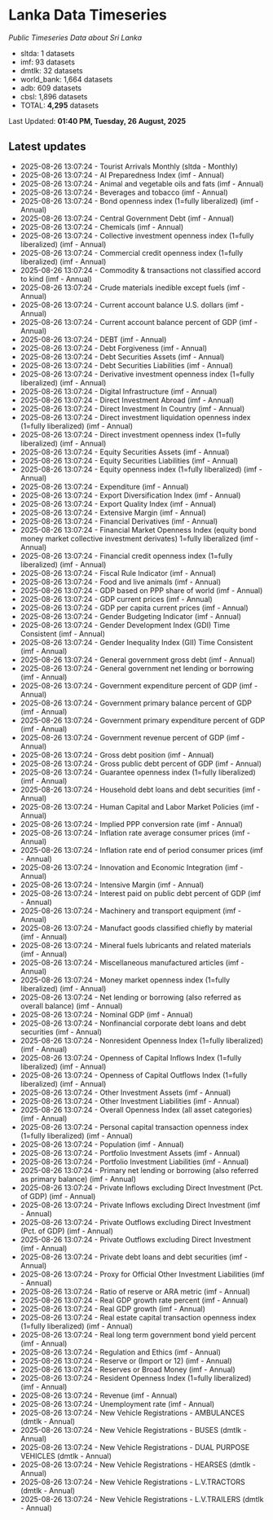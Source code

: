 # Lanka Data Timeseries
*Public Timeseries Data about Sri Lanka*

* sltda: 1 datasets
* imf: 93 datasets
* dmtlk: 32 datasets
* world_bank: 1,664 datasets
* adb: 609 datasets
* cbsl: 1,896 datasets
* TOTAL: **4,295** datasets

Last Updated: **01:40 PM, Tuesday, 26 August, 2025**

## Latest updates

* 2025-08-26 13:07:24 - Tourist Arrivals Monthly (sltda - Monthly)
* 2025-08-26 13:07:24 - AI Preparedness Index (imf - Annual)
* 2025-08-26 13:07:24 - Animal and vegetable oils and fats (imf - Annual)
* 2025-08-26 13:07:24 - Beverages and tobacco (imf - Annual)
* 2025-08-26 13:07:24 - Bond openness index (1=fully liberalized) (imf - Annual)
* 2025-08-26 13:07:24 - Central Government Debt (imf - Annual)
* 2025-08-26 13:07:24 - Chemicals (imf - Annual)
* 2025-08-26 13:07:24 - Collective investment openness index (1=fully liberalized) (imf - Annual)
* 2025-08-26 13:07:24 - Commercial credit openness index (1=fully liberalized) (imf - Annual)
* 2025-08-26 13:07:24 - Commodity & transactions not classified accord to kind (imf - Annual)
* 2025-08-26 13:07:24 - Crude materials inedible except fuels (imf - Annual)
* 2025-08-26 13:07:24 - Current account balance U.S. dollars (imf - Annual)
* 2025-08-26 13:07:24 - Current account balance percent of GDP (imf - Annual)
* 2025-08-26 13:07:24 - DEBT (imf - Annual)
* 2025-08-26 13:07:24 - Debt Forgiveness (imf - Annual)
* 2025-08-26 13:07:24 - Debt Securities Assets (imf - Annual)
* 2025-08-26 13:07:24 - Debt Securities Liabilities (imf - Annual)
* 2025-08-26 13:07:24 - Derivative investment openness index (1=fully liberalized) (imf - Annual)
* 2025-08-26 13:07:24 - Digital Infrastructure (imf - Annual)
* 2025-08-26 13:07:24 - Direct Investment Abroad (imf - Annual)
* 2025-08-26 13:07:24 - Direct Investment In Country (imf - Annual)
* 2025-08-26 13:07:24 - Direct investment liquidation openness index (1=fully liberalized) (imf - Annual)
* 2025-08-26 13:07:24 - Direct investment openness index (1=fully liberalized) (imf - Annual)
* 2025-08-26 13:07:24 - Equity Securities Assets (imf - Annual)
* 2025-08-26 13:07:24 - Equity Securities Liabilities (imf - Annual)
* 2025-08-26 13:07:24 - Equity openness index (1=fully liberalized) (imf - Annual)
* 2025-08-26 13:07:24 - Expenditure (imf - Annual)
* 2025-08-26 13:07:24 - Export Diversification Index (imf - Annual)
* 2025-08-26 13:07:24 - Export Quality Index (imf - Annual)
* 2025-08-26 13:07:24 - Extensive Margin (imf - Annual)
* 2025-08-26 13:07:24 - Financial Derivatives (imf - Annual)
* 2025-08-26 13:07:24 - Financial Market Openness Index (equity bond money market collective investment derivates) 1=fully liberalized (imf - Annual)
* 2025-08-26 13:07:24 - Financial credit openness index (1=fully liberalized) (imf - Annual)
* 2025-08-26 13:07:24 - Fiscal Rule Indicator (imf - Annual)
* 2025-08-26 13:07:24 - Food and live animals (imf - Annual)
* 2025-08-26 13:07:24 - GDP based on PPP share of world (imf - Annual)
* 2025-08-26 13:07:24 - GDP current prices (imf - Annual)
* 2025-08-26 13:07:24 - GDP per capita current prices (imf - Annual)
* 2025-08-26 13:07:24 - Gender Budgeting Indicator (imf - Annual)
* 2025-08-26 13:07:24 - Gender Development Index (GDI) Time Consistent (imf - Annual)
* 2025-08-26 13:07:24 - Gender Inequality Index (GII) Time Consistent (imf - Annual)
* 2025-08-26 13:07:24 - General government gross debt (imf - Annual)
* 2025-08-26 13:07:24 - General government net lending or borrowing (imf - Annual)
* 2025-08-26 13:07:24 - Government expenditure percent of GDP (imf - Annual)
* 2025-08-26 13:07:24 - Government primary balance percent of GDP (imf - Annual)
* 2025-08-26 13:07:24 - Government primary expenditure percent of GDP (imf - Annual)
* 2025-08-26 13:07:24 - Government revenue percent of GDP (imf - Annual)
* 2025-08-26 13:07:24 - Gross debt position (imf - Annual)
* 2025-08-26 13:07:24 - Gross public debt percent of GDP (imf - Annual)
* 2025-08-26 13:07:24 - Guarantee openness index (1=fully liberalized) (imf - Annual)
* 2025-08-26 13:07:24 - Household debt loans and debt securities (imf - Annual)
* 2025-08-26 13:07:24 - Human Capital and Labor Market Policies (imf - Annual)
* 2025-08-26 13:07:24 - Implied PPP conversion rate (imf - Annual)
* 2025-08-26 13:07:24 - Inflation rate average consumer prices (imf - Annual)
* 2025-08-26 13:07:24 - Inflation rate end of period consumer prices (imf - Annual)
* 2025-08-26 13:07:24 - Innovation and Economic Integration (imf - Annual)
* 2025-08-26 13:07:24 - Intensive Margin (imf - Annual)
* 2025-08-26 13:07:24 - Interest paid on public debt percent of GDP (imf - Annual)
* 2025-08-26 13:07:24 - Machinery and transport equipment (imf - Annual)
* 2025-08-26 13:07:24 - Manufact goods classified chiefly by material (imf - Annual)
* 2025-08-26 13:07:24 - Mineral fuels lubricants and related materials (imf - Annual)
* 2025-08-26 13:07:24 - Miscellaneous manufactured articles (imf - Annual)
* 2025-08-26 13:07:24 - Money market openness index (1=fully liberalized) (imf - Annual)
* 2025-08-26 13:07:24 - Net lending or borrowing (also referred as overall balance) (imf - Annual)
* 2025-08-26 13:07:24 - Nominal GDP (imf - Annual)
* 2025-08-26 13:07:24 - Nonfinancial corporate debt loans and debt securities (imf - Annual)
* 2025-08-26 13:07:24 - Nonresident Openness Index (1=fully liberalized) (imf - Annual)
* 2025-08-26 13:07:24 - Openness of Capital Inflows Index (1=fully liberalized) (imf - Annual)
* 2025-08-26 13:07:24 - Openness of Capital Outflows Index (1=fully liberalized) (imf - Annual)
* 2025-08-26 13:07:24 - Other Investment Assets (imf - Annual)
* 2025-08-26 13:07:24 - Other Investment Liabilities (imf - Annual)
* 2025-08-26 13:07:24 - Overall Openness Index (all asset categories) (imf - Annual)
* 2025-08-26 13:07:24 - Personal capital transaction openness index (1=fully liberalized) (imf - Annual)
* 2025-08-26 13:07:24 - Population (imf - Annual)
* 2025-08-26 13:07:24 - Portfolio Investment Assets (imf - Annual)
* 2025-08-26 13:07:24 - Portfolio Investment Liabilities (imf - Annual)
* 2025-08-26 13:07:24 - Primary net lending or borrowing (also referred as primary balance) (imf - Annual)
* 2025-08-26 13:07:24 - Private Inflows excluding Direct Investment (Pct. of GDP) (imf - Annual)
* 2025-08-26 13:07:24 - Private Inflows excluding Direct Investment (imf - Annual)
* 2025-08-26 13:07:24 - Private Outflows excluding Direct Investment (Pct. of GDP) (imf - Annual)
* 2025-08-26 13:07:24 - Private Outflows excluding Direct Investment (imf - Annual)
* 2025-08-26 13:07:24 - Private debt loans and debt securities (imf - Annual)
* 2025-08-26 13:07:24 - Proxy for Official Other Investment Liabilities (imf - Annual)
* 2025-08-26 13:07:24 - Ratio of reserve or ARA metric (imf - Annual)
* 2025-08-26 13:07:24 - Real GDP growth rate percent (imf - Annual)
* 2025-08-26 13:07:24 - Real GDP growth (imf - Annual)
* 2025-08-26 13:07:24 - Real estate capital transaction openness index (1=fully liberalized) (imf - Annual)
* 2025-08-26 13:07:24 - Real long term government bond yield percent (imf - Annual)
* 2025-08-26 13:07:24 - Regulation and Ethics (imf - Annual)
* 2025-08-26 13:07:24 - Reserve or (Import or 12) (imf - Annual)
* 2025-08-26 13:07:24 - Reserves or Broad Money (imf - Annual)
* 2025-08-26 13:07:24 - Resident Openness Index (1=fully liberalized) (imf - Annual)
* 2025-08-26 13:07:24 - Revenue (imf - Annual)
* 2025-08-26 13:07:24 - Unemployment rate (imf - Annual)
* 2025-08-26 13:07:24 - New Vehicle Registrations - AMBULANCES (dmtlk - Annual)
* 2025-08-26 13:07:24 - New Vehicle Registrations - BUSES (dmtlk - Annual)
* 2025-08-26 13:07:24 - New Vehicle Registrations - DUAL PURPOSE VEHICLES (dmtlk - Annual)
* 2025-08-26 13:07:24 - New Vehicle Registrations - HEARSES (dmtlk - Annual)
* 2025-08-26 13:07:24 - New Vehicle Registrations - L.V.TRACTORS (dmtlk - Annual)
* 2025-08-26 13:07:24 - New Vehicle Registrations - L.V.TRAILERS (dmtlk - Annual)